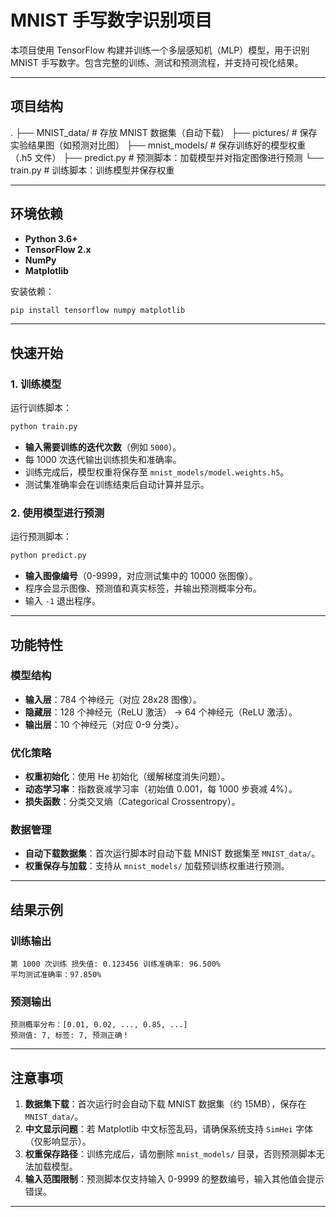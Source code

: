 
# MNIST 手写数字识别项目

本项目使用 TensorFlow 构建并训练一个多层感知机（MLP）模型，用于识别 MNIST 手写数字。包含完整的训练、测试和预测流程，并支持可视化结果。

---

## 项目结构


.
├── MNIST_data/            # 存放 MNIST 数据集（自动下载）
├── pictures/              # 保存实验结果图（如预测对比图）
├── mnist_models/          # 保存训练好的模型权重（.h5 文件）
├── predict.py   # 预测脚本：加载模型并对指定图像进行预测
└── train.py   # 训练脚本：训练模型并保存权重


---

## 环境依赖

- **Python 3.6+**
- **TensorFlow 2.x**
- **NumPy**
- **Matplotlib**

安装依赖：
```bash
pip install tensorflow numpy matplotlib
```

---

## 快速开始

### 1. 训练模型
运行训练脚本：
```bash
python train.py
```
- **输入需要训练的迭代次数**（例如 `5000`）。
- 每 1000 次迭代输出训练损失和准确率。
- 训练完成后，模型权重将保存至 `mnist_models/model.weights.h5`。
- 测试集准确率会在训练结束后自动计算并显示。

### 2. 使用模型进行预测
运行预测脚本：
```bash
python predict.py
```
- **输入图像编号**（0-9999，对应测试集中的 10000 张图像）。
- 程序会显示图像、预测值和真实标签，并输出预测概率分布。
- 输入 `-1` 退出程序。

---

## 功能特性

### 模型结构
- **输入层**：784 个神经元（对应 28x28 图像）。
- **隐藏层**：128 个神经元（ReLU 激活） → 64 个神经元（ReLU 激活）。
- **输出层**：10 个神经元（对应 0-9 分类）。

### 优化策略
- **权重初始化**：使用 He 初始化（缓解梯度消失问题）。
- **动态学习率**：指数衰减学习率（初始值 0.001，每 1000 步衰减 4%）。
- **损失函数**：分类交叉熵（Categorical Crossentropy）。

### 数据管理
- **自动下载数据集**：首次运行脚本时自动下载 MNIST 数据集至 `MNIST_data/`。
- **权重保存与加载**：支持从 `mnist_models/` 加载预训练权重进行预测。

---

## 结果示例

### 训练输出
```
第 1000 次训练 损失值: 0.123456 训练准确率: 96.500%
平均测试准确率：97.850%
```

### 预测输出
```
预测概率分布：[0.01, 0.02, ..., 0.85, ...]
预测值: 7, 标签: 7, 预测正确！
```


---

## 注意事项

1. **数据集下载**：首次运行时会自动下载 MNIST 数据集（约 15MB），保存在 `MNIST_data/`。
2. **中文显示问题**：若 Matplotlib 中文标签乱码，请确保系统支持 `SimHei` 字体（仅影响显示）。
3. **权重保存路径**：训练完成后，请勿删除 `mnist_models/` 目录，否则预测脚本无法加载模型。
4. **输入范围限制**：预测脚本仅支持输入 0-9999 的整数编号，输入其他值会提示错误。

---

